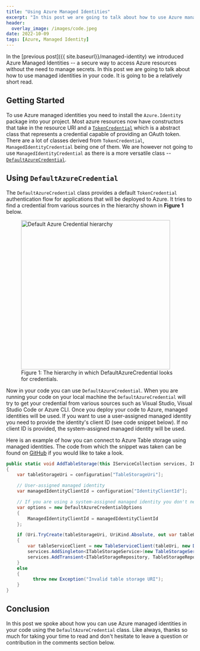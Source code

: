 ```yaml
---
title: "Using Azure Managed Identities"
excerpt: "In this post we are going to talk about how to use Azure managed identities."
header:
  overlay_image: /images/code.jpeg
date: 2022-10-09
tags: [Azure, Managed Identity]
---
```


In the [previous post]({{ site.baseurl}}/managed-identity) we introduced Azure Managed Identities -- a secure way to access Azure resources without the need to manage secrets. In this post we are going to talk about how to use managed identities in your code. It is going to be a relatively short read.

## Getting Started

To use Azure managed identities you need to install the `Azure.Identity` package into your project. Most azure resources now have constructors that take in the resource URI and a [`TokenCredential`](https://learn.microsoft.com/en-us/dotnet/api/azure.core.tokencredential?view=azure-dotnet) which is a abstract class that represents a credential capable of providing an OAuth token. There are a lot of classes derived from `TokenCredential`, `ManagedIdentityCredential` being one of them. We are however not going to use `ManagedIdentityCredential` as there is a more versatile class -- [`DefaultAzureCredential`](https://learn.microsoft.com/en-us/dotnet/api/azure.identity.defaultazurecredential?view=azure-dotnet).

## Using `DefaultAzureCredential`

The `DefaultAzureCredential` class provides a default `TokenCredential` authentication flow for applications that will be deployed to Azure. It tries to find a credential from various sources in the hierarchy shown in **Figure 1** below.

<figure>
<img src="{{ site.baseurl }}/images/defaultcredential.svg" alt="Default Azure Credential hierarchy" style="height:400px;">
<figcaption>Figure 1: The hierarchy in which DefaultAzureCredential looks for credentials.</figcaption>
</figure>

Now in your code you can use `DefaultAzureCredential`. When you are running your code on your local machine the `DefaultAzureCredential` will try to get your credential from various sources such as Visual Studio, Visual Studio Code or Azure CLI. Once you deploy your code to Azure, managed identities will be used. If you want to use a user-assigned managed identity you need to provide the identity's client ID (see code snippet below). If no client ID is provided, the system-assigned managed identity will be used.

Here is an example of how you can connect to Azure Table storage using managed identities. The code from which the snippet was taken can be found on [GitHub](https://github.com/vince-nyanga/AzureManagedIdentity) if you would like to take a look.

```csharp
public static void AddTableStorage(this IServiceCollection services, IConfiguration configuration)
{
    var tableStorageUri = configuration["TableStorageUri"];

    // User-assigned managed identity
    var managedIdentityClientId = configuration["IdentityClientId"];

    // If you are using a system-assigned managed identity you don't need the options
    var options = new DefaultAzureCredentialOptions
    {
        ManagedIdentityClientId = managedIdentityClientId
    };

    if (Uri.TryCreate(tableStorageUri, UriKind.Absolute, out var tableUri))
    {
        var tableServiceClient = new TableServiceClient(tableUri, new DefaultAzureCredential(options));
        services.AddSingleton<ITableStorageService>(new TableStorageService(tableServiceClient));
        services.AddTransient<ITableStorageRepository, TableStorageRepository>();
    }
    else
    {
          throw new Exception("Invalid table storage URI");
    }
}
```

## Conclusion

In this post we spoke about how you can use Azure managed identities in your code using the `DefaultAzureCredential` class. Like always, thanks so much for taking your time to read and don't hesitate to leave a question or contribution in the comments section below.
